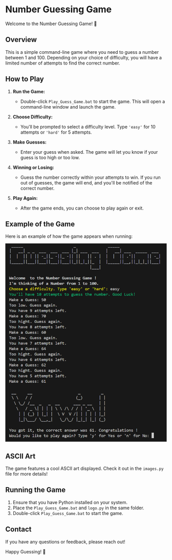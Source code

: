 # Number Guessing Game

Welcome to the Number Guessing Game! 🎉

## Overview

This is a simple command-line game where you need to guess a number between 1 and 100. Depending on your choice of difficulty, you will have a limited number of attempts to find the correct number.

## How to Play

1. **Run the Game:** 
   - Double-click `Play_Guess_Game.bat` to start the game. This will open a command-line window and launch the game.

2. **Choose Difficulty:**
   - You'll be prompted to select a difficulty level. Type `'easy'` for 10 attempts or `'hard'` for 5 attempts.

3. **Make Guesses:**
   - Enter your guess when asked. The game will let you know if your guess is too high or too low.

4. **Winning or Losing:**
   - Guess the number correctly within your attempts to win. If you run out of guesses, the game will end, and you'll be notified of the correct number.

5. **Play Again:**
   - After the game ends, you can choose to play again or exit.

## Example of the Game

Here is an example of how the game appears when running:

![Game Example](img/guessing_print.png)

## ASCII Art

The game features a cool ASCII art displayed. Check it out in the `images.py` file for more details!

## Running the Game

1. Ensure that you have Python installed on your system.
2. Place the `Play_Guess_Game.bat` and `logo.py` in the same folder.
3. Double-click `Play_Guess_Game.bat` to start the game.

## Contact

If you have any questions or feedback, please reach out!

Happy Guessing! 🎉
